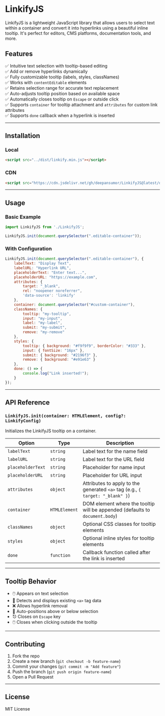 
# LinkifyJS

LinkifyJS is a lightweight JavaScript library that allows users to select text within a container and convert it into hyperlinks using a beautiful inline tooltip. It's perfect for editors, CMS platforms, documentation tools, and more.

## Features

✅ Intuitive text selection with tooltip-based editing  
✅ Add or remove hyperlinks dynamically  
✅ Fully customizable tooltip (labels, styles, classNames)  
✅ Works with `contentEditable` elements  
✅ Retains selection range for accurate text replacement  
✅ Auto-adjusts tooltip position based on available space  
✅ Automatically closes tooltip on `Escape` or outside click  
✅ Supports `container` for tooltip attachment and `attributes` for custom link attributes  
✅ Supports `done` callback when a hyperlink is inserted  

---

## Installation

### Local
```html
<script src="../dist/linkify.min.js"></script>
```

### CDN
```html
<script src="https://cdn.jsdelivr.net/gh/deepansumor/LinkifyJS@latest/dist/linkify.min.js"></script>
```

---

## Usage

### Basic Example
```js
import LinkifyJS from './LinkifyJS';

LinkifyJS.init(document.querySelector(".editable-container"));
```

### With Configuration
```js
LinkifyJS.init(document.querySelector(".editable-container"), {
    labelText: "Display Text",
    labelURL: "Hyperlink URL",
    placeholderText: "Enter text...",
    placeholderURL: "https://example.com",
    attributes: {
        target: "_blank",
        rel: "noopener noreferrer",
        'data-source': 'linkify'
    },
    container: document.querySelector("#custom-container"),
    classNames: {
        tooltip: "my-tooltip",
        input: "my-input",
        label: "my-label",
        submit: "my-submit",
        remove: "my-remove"
    },
    styles: {
        tooltip: { background: "#f9f9f9", borderColor: "#333" },
        input: { fontSize: "16px" },
        submit: { background: "#2196f3" },
        remove: { background: "#e91e63" }
    },
    done: () => {
        console.log("Link inserted!");
    }
});
```

---

## API Reference

### `LinkifyJS.init(container: HTMLElement, config?: LinkifyConfig)`
Initializes the LinkifyJS tooltip on a container.

| Option            | Type                  | Description |
|-------------------|-----------------------|-------------|
| `labelText`       | `string`              | Label text for the name field |
| `labelURL`        | `string`              | Label text for the URL field |
| `placeholderText` | `string`              | Placeholder for name input |
| `placeholderURL`  | `string`              | Placeholder for URL input |
| `attributes`      | `object`              | Attributes to apply to the generated `<a>` tag (e.g., `{ target: "_blank" }`) |
| `container`       | `HTMLElement`         | DOM element where the tooltip will be appended (defaults to `document.body`) |
| `classNames`      | `object`              | Optional CSS classes for tooltip elements |
| `styles`          | `object`              | Optional inline styles for tooltip elements |
| `done`            | `function`            | Callback function called after the link is inserted |

---

## Tooltip Behavior

- 🖱️ Appears on text selection  
- 🔗 Detects and displays existing `<a>` tag data  
- ❌ Allows hyperlink removal  
- 🎯 Auto-positions above or below selection  
- ⎋ Closes on `Escape` key  
- 🖱️ Closes when clicking outside the tooltip  

---

## Contributing

1. Fork the repo  
2. Create a new branch (`git checkout -b feature-name`)  
3. Commit your changes (`git commit -m "Add feature"`)  
4. Push the branch (`git push origin feature-name`)  
5. Open a Pull Request  

---

## License

MIT License


